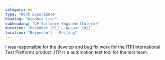 ```yaml
---
category: en
type: "Work Experience"
heading: "Windows Live"
subheading: "C# Software Engineer(Intern)"
duration: "December 2011 – August 2012"
location: "Beyondsoft - Beijing"
---
```


I was responsible for the develop and bug fix work for the ITP(International Test Platform) product. ITP is a automation test tool for the test team.